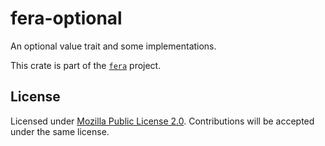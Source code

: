 # fera-optional

An optional value trait and some implementations.

This crate is part of the [`fera`] project.

## License

Licensed under [Mozilla Public License 2.0][mpl]. Contributions will be
accepted under the same license.

[`fera`]: https://github.com/malbarbo/fera
[mpl]: https://www.mozilla.org/en-US/MPL/2.0/
